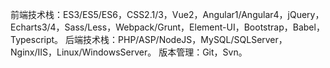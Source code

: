 前端技术栈：ES3/ES5/ES6，CSS2.1/3，Vue2，Angular1/Angular4，jQuery，Echarts3/4，Sass/Less，Webpack/Grunt，Element-UI，Bootstrap，Babel，Typescript。
后端技术栈：PHP/ASP/NodeJS，MySQL/SQLServer，Nginx/IIS，Linux/WindowsServer。
版本管理：Git，Svn。
